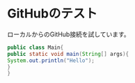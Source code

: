 # GitHubのテスト

ローカルからのGitHub接続を試しています。

```java:Main.java
public class Main{
public static void main(String[] args){
System.out.println("Hello");
}
}
```
